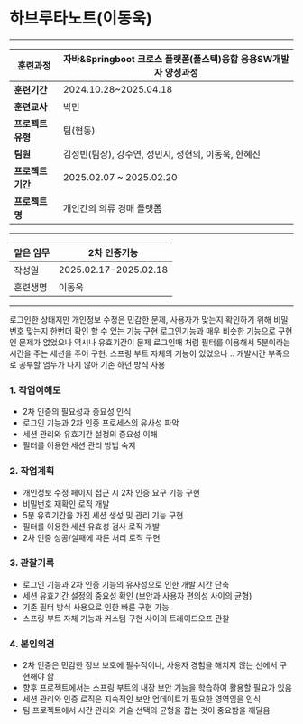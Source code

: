 # 하브루타노트(이동욱)

---

| **훈련과정** | 자바&Springboot 크로스 플랫폼(풀스택)융합 응용SW개발자 양성과정 |
| --- | --- |
| **훈련기간** | 2024.10.28~2025.04.18 |
| **훈련교사** | 박민 |
| **프로젝트 유형** | 팀(협동) |
| **팀원** | 김정빈(팀장), 강수연, 정민지, 정현의, 이동욱, 한혜진 |
| **프로젝트 기간** | 2025.02.07 ~ 2025.02.20 |
| **프로젝트명** | 개인간의 의류 경매 플랫폼 |

---

| 맡은 임무 | 2차 인증기능               |
| ----- | --------------------- |
| 작성일   | 2025.02.17-2025.02.18 |
| 훈련생명  | 이동욱                   |

---
로그인한 상태지만 개인정보 수정은 민감한 문제, 사용자가 맞는지 확인하기 위해 비밀번호 맞는지 한번더 확인 할 수 있는 기능 구현
로그인기능과 매우 비슷한 기능으로 구현엔 문제가 없었으나 역시나 유효기간이 문제 로그인때 처럼 필터를 이용해서 5분이라는 시간을 주는 세션을 주어 구현.
스프링 부트 자체의 기능이 있었으나 .. 개발시간 부족으로 공부할 엄두가 나지 않아 기존 하던 방식 사용

### 1. 작업이해도

- 2차 인증의 필요성과 중요성 인식
- 로그인 기능과 2차 인증 프로세스의 유사성 파악
- 세션 관리와 유효기간 설정의 중요성 이해
- 필터를 이용한 세션 관리 방법 숙지
### 2. 작업계획

- 개인정보 수정 페이지 접근 시 2차 인증 요구 기능 구현
- 비밀번호 재확인 로직 개발
- 5분 유효기간을 가진 세션 생성 및 관리 기능 구현
- 필터를 이용한 세션 유효성 검사 로직 개발
- 2차 인증 성공/실패에 따른 처리 로직 구현
### 3. 관찰기록

- 로그인 기능과 2차 인증 기능의 유사성으로 인한 개발 시간 단축
- 세션 유효기간 설정의 중요성 확인 (보안과 사용자 편의성 사이의 균형)
- 기존 필터 방식 사용으로 인한 빠른 구현 가능
- 스프링 부트 자체 기능과 커스텀 구현 사이의 트레이드오프 관찰
### 4. 본인의견

- 2차 인증은 민감한 정보 보호에 필수적이나, 사용자 경험을 해치지 않는 선에서 구현해야 함
- 향후 프로젝트에서는 스프링 부트의 내장 보안 기능을 학습하여 활용할 필요가 있음
- 세션 관리와 인증 로직은 지속적인 보안 업데이트가 필요한 영역임을 인식
- 팀 프로젝트에서 시간 관리와 기술 선택의 균형을 잡는 것이 중요함을 깨달음

